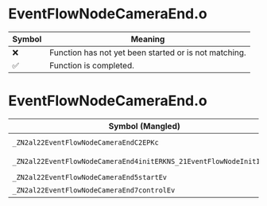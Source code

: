 # EventFlowNodeCameraEnd.o
| Symbol | Meaning 
| ------------- | ------------- 
| :x: | Function has not yet been started or is not matching. 
| :white_check_mark: | Function is completed. 


# EventFlowNodeCameraEnd.o
| Symbol (Mangled) | Symbol (Demangled) | Decompiled? |
| ------------- |  ------------- | ------------- |
| `_ZN2al22EventFlowNodeCameraEndC2EPKc` | `al::EventFlowNodeCameraEnd::EventFlowNodeCameraEnd(char const*)` | :white_check_mark: |
| `_ZN2al22EventFlowNodeCameraEnd4initERKNS_21EventFlowNodeInitInfoE` | `al::EventFlowNodeCameraEnd::init(al::EventFlowNodeInitInfo const&)` | :white_check_mark: |
| `_ZN2al22EventFlowNodeCameraEnd5startEv` | `al::EventFlowNodeCameraEnd::start(void)` | :white_check_mark: |
| `_ZN2al22EventFlowNodeCameraEnd7controlEv` | `al::EventFlowNodeCameraEnd::control(void)` | :white_check_mark: |
